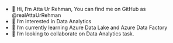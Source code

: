 - 👋 Hi, I’m Atta Ur Rehman, You can find me on GitHub as @realAttaUrRehman
- 👀 I’m interested in Data Analytics
- 🌱 I’m currently learning Azure Data Lake and Azure Data Factory
- 💞️ I’m looking to collaborate on Data Analytics task.

<!---
realAttaUrRehman/realAttaUrRehman is a ✨ special ✨ repository because its `README.md` (this file) appears on your GitHub profile.
You can click the Preview link to take a look at your changes.
--->
